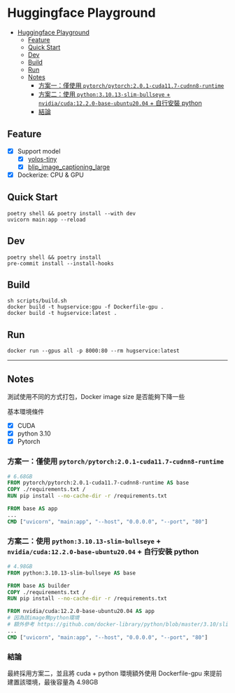 # Huggingface Playground

- [Huggingface Playground](#huggingface-playground)
  - [Feature](#feature)
  - [Quick Start](#quick-start)
  - [Dev](#dev)
  - [Build](#build)
  - [Run](#run)
  - [Notes](#notes)
    - [方案一：僅使用 `pytorch/pytorch:2.0.1-cuda11.7-cudnn8-runtime`](#方案一僅使用-pytorchpytorch201-cuda117-cudnn8-runtime)
    - [方案二：使用 `python:3.10.13-slim-bullseye` + `nvidia/cuda:12.2.0-base-ubuntu20.04` + 自行安裝 python](#方案二使用-python31013-slim-bullseye--nvidiacuda1220-base-ubuntu2004--自行安裝-python)
    - [結論](#結論)

## Feature
- [x] Support model
  - [x] [yolos-tiny](https://huggingface.co/hustvl/yolos-tiny)
  - [x] [blip_image_captioning_large](https://huggingface.co/Salesforce/blip-image-captioning-large)
- [x] Dockerize: CPU & GPU

## Quick Start
```shell
poetry shell && poetry install --with dev
uvicorn main:app --reload
```

## Dev
```shell
poetry shell && poetry install
pre-commit install --install-hooks
```

## Build

```shell
sh scripts/build.sh
docker build -t hugservice:gpu -f Dockerfile-gpu .
docker build -t hugservice:latest .
```

## Run

```shell
docker run --gpus all -p 8000:80 --rm hugservice:latest
```

---

## Notes

測試使用不同的方式打包，Docker image size 是否能夠下降一些

基本環境條件
- [x] CUDA
- [x] python 3.10
- [x] Pytorch

### 方案一：僅使用 `pytorch/pytorch:2.0.1-cuda11.7-cudnn8-runtime`

```Dockerfile
# 6.68GB
FROM pytorch/pytorch:2.0.1-cuda11.7-cudnn8-runtime AS base
COPY ./requirements.txt /
RUN pip install --no-cache-dir -r /requirements.txt

FROM base AS app
...
CMD ["uvicorn", "main:app", "--host", "0.0.0.0", "--port", "80"]
```

### 方案二：使用 `python:3.10.13-slim-bullseye` + `nvidia/cuda:12.2.0-base-ubuntu20.04` + 自行安裝 python

```Dockerfile
# 4.98GB
FROM python:3.10.13-slim-bullseye AS base

FROM base AS builder
COPY ./requirements.txt /
RUN pip install --no-cache-dir -r /requirements.txt

FROM nvidia/cuda:12.2.0-base-ubuntu20.04 AS app
# 因為該image無python環境
# 額外參考 https://github.com/docker-library/python/blob/master/3.10/slim-bullseye/Dockerfile
...
CMD ["uvicorn", "main:app", "--host", "0.0.0.0", "--port", "80"]
```

### 結論

最終採用方案二，並且將 cuda + python 環境額外使用 Dockerfile-gpu 來提前建置該環境，最後容量為 4.98GB
